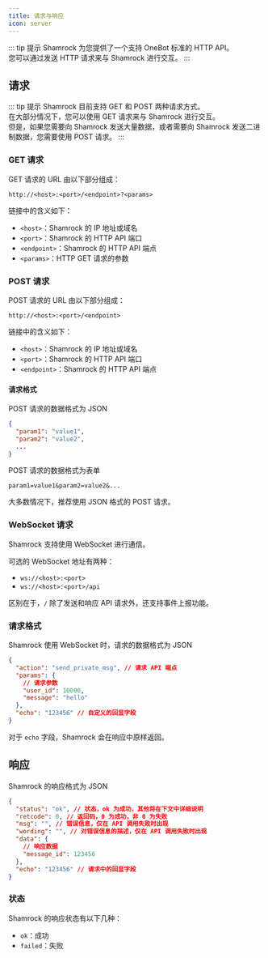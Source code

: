 ```yaml
---
title: 请求与响应
icon: server
---
```


::: tip 提示
Shamrock 为您提供了一个支持 OneBot 标准的 HTTP API。  
您可以通过发送 HTTP 请求来与 Shamrock 进行交互。
:::

## 请求

::: tip 提示
Shamrock 目前支持 GET 和 POST 两种请求方式。  
在大部分情况下，您可以使用 GET 请求来与 Shamrock 进行交互。  
但是，如果您需要向 Shamrock 发送大量数据，或者需要向 Shamrock 发送二进制数据，您需要使用 POST 请求。
:::

### GET 请求

GET 请求的 URL 由以下部分组成：

```text
http://<host>:<port>/<endpoint>?<params>
```

链接中的含义如下：

- `<host>`：Shamrock 的 IP 地址或域名
- `<port>`：Shamrock 的 HTTP API 端口
- `<endpoint>`：Shamrock 的 HTTP API 端点
- `<params>`：HTTP GET 请求的参数

### POST 请求

POST 请求的 URL 由以下部分组成：

```text
http://<host>:<port>/<endpoint>
```

链接中的含义如下：

- `<host>`：Shamrock 的 IP 地址或域名
- `<port>`：Shamrock 的 HTTP API 端口
- `<endpoint>`：Shamrock 的 HTTP API 端点

#### 请求格式

POST 请求的数据格式为 JSON

```json
{
  "param1": "value1",
  "param2": "value2",
  ...
}
```

POST 请求的数据格式为表单

```text
param1=value1&param2=value2&...
```

大多数情况下，推荐使用 JSON 格式的 POST 请求。

### WebSocket 请求

Shamrock 支持使用 WebSocket 进行通信。

可选的 WebSocket 地址有两种：

- `ws://<host>:<port>`
- `ws://<host>:<port>/api`

区别在于，`/` 除了发送和响应 API 请求外，还支持事件上报功能。

### 请求格式

Shamrock 使用 WebSocket 时，请求的数据格式为 JSON

```json
{
  "action": "send_private_msg", // 请求 API 端点
  "params": {
    // 请求参数
    "user_id": 10000,
    "message": "hello"
  },
  "echo": "123456" // 自定义的回显字段
}
```

对于 `echo` 字段，Shamrock 会在响应中原样返回。

## 响应

Shamrock 的响应格式为 JSON

```json
{
  "status": "ok", // 状态，ok 为成功，其他将在下文中详细说明
  "retcode": 0, // 返回码，0 为成功，非 0 为失败
  "msg": "", // 错误信息，仅在 API 调用失败时出现
  "wording": "", // 对错误信息的描述，仅在 API 调用失败时出现
  "data": {
    // 响应数据
    "message_id": 123456
  },
  "echo": "123456" // 请求中的回显字段
}
```

### 状态

Shamrock 的响应状态有以下几种：

- `ok`：成功
- `failed`：失败
